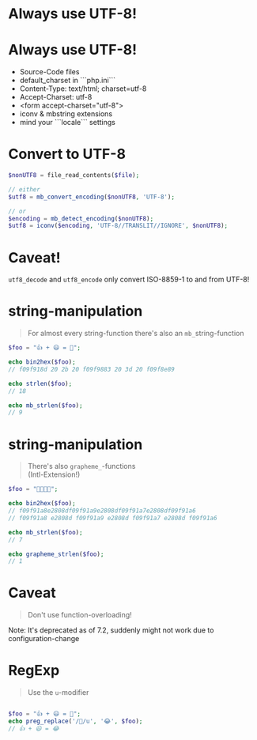 # Always use UTF-8!



# Always use UTF-8!

* <!-- .element: class="fragment"-->Source-Code files
* <!-- .element: class="fragment"-->default_charset in ```php.ini```
* <!-- .element: class="fragment"-->Content-Type: text/html; charset=utf-8
* <!-- .element: class="fragment"-->Accept-Charset: utf-8
* <!-- .element: class="fragment"-->&lt;form accept-charset="utf-8">
* <!-- .element: class="fragment"-->iconv & mbstring extensions
* <!-- .element: class="fragment"-->mind your ```locale``` settings





# Convert to UTF-8

```php
$nonUTF8 = file_read_contents($file);

// either
$utf8 = mb_convert_encoding($nonUTF8, 'UTF-8');

// or
$encoding = mb_detect_encoding($nonUTF8);
$utf8 = iconv($encoding, 'UTF-8//TRANSLIT//IGNORE', $nonUTF8);
```



# Caveat!

```utf8_decode``` and ```utf8_encode``` only convert ISO-8859-1 to and from UTF-8!



# string-manipulation

> For almost every string-function there's also an ```mb_```string-function

```php
$foo = "👍 + 😃 = 🎉";

echo bin2hex($foo);
// f09f918d 20 2b 20 f09f9883 20 3d 20 f09f8e89

echo strlen($foo);
// 18

echo mb_strlen($foo);
// 9
```



# string-manipulation

> There's also ```grapheme_```-functions <br>
> (Intl-Extension!)

```php
$foo = "👨‍👩‍👧‍👦";

echo bin2hex($foo);
// f09f91a8e2808df09f91a9e2808df09f91a7e2808df09f91a6
// f09f91a8 e2808d f09f91a9 e2808d f09f91a7 e2808d f09f91a6

echo mb_strlen($foo);
// 7

echo grapheme_strlen($foo);
// 1
```



# Caveat

> Don't use function-overloading!

Note: It's deprecated as of 7.2, suddenly might not work due to configuration-change



# RegExp

> Use the ```u```-modifier

```php

$foo = "👍 + 😃 = 🎉";
echo preg_replace('/🎉/u', '😂', $foo);
// 👍 + 😃 = 😂
```
